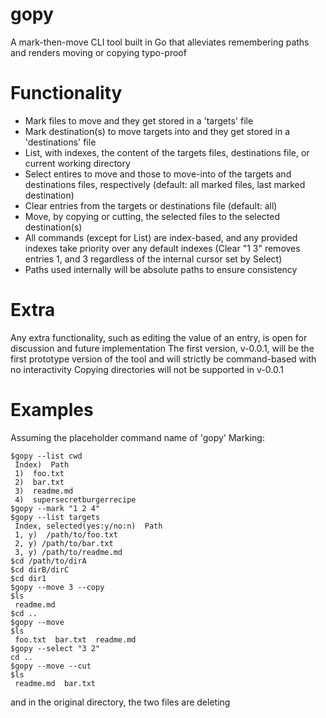 # gopy
A mark-then-move CLI tool built in Go that alleviates remembering paths and renders moving or copying typo-proof

# Functionality
+ Mark files to move and they get stored in a 'targets' file
+ Mark destination(s) to move targets into and they get stored in a 'destinations' file
+ List, with indexes, the content of the targets files, destinations file, or current working directory
+ Select entires to move and those to move-into of the targets and destinations files, respectively (default: all marked files, last marked destination)
+ Clear entries from the targets or destinations file (default: all)
+ Move, by copying or cutting, the selected files to the selected destination(s)
+ All commands (except for List) are index-based, and any provided indexes take priority over any default indexes (Clear "1 3" removes entries 1, and 3 regardless of the internal cursor set by Select)
+ Paths used internally will be absolute paths to ensure consistency

# Extra
Any extra functionality, such as editing the value of an entry, is open for discussion and future implementation
The first version, v-0.0.1, will be the first prototype version of the tool and will strictly be command-based with no interactivity
Copying directories will not be supported in v-0.0.1

# Examples
Assuming the placeholder command name of 'gopy'
Marking:
```
$gopy --list cwd
 Index)  Path
 1)  foo.txt
 2)  bar.txt
 3)  readme.md
 4)  supersecretburgerrecipe
$gopy --mark "1 2 4"
$gopy --list targets
 Index, selected(yes:y/no:n)  Path
 1, y)  /path/to/foo.txt
 2, y) /path/to/bar.txt
 3, y) /path/to/readme.md
$cd /path/to/dirA
$cd dirB/dirC
$cd dir1
$gopy --move 3 --copy
$ls
 readme.md
$cd ..
$gopy --move
$ls
 foo.txt  bar.txt  readme.md
$gopy --select "3 2"
cd ..
$gopy --move --cut
$ls
 readme.md  bar.txt
```
and in the original directory, the two files are deleting


